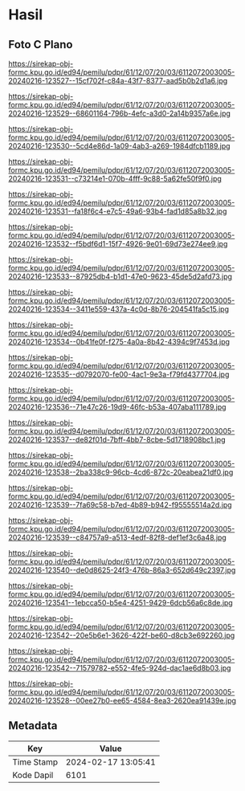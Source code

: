 # Hasil

## Foto C Plano

https://sirekap-obj-formc.kpu.go.id/ed94/pemilu/pdpr/61/12/07/20/03/6112072003005-20240216-123527--15cf702f-c84a-43f7-8377-aad5b0b2d1a6.jpg

https://sirekap-obj-formc.kpu.go.id/ed94/pemilu/pdpr/61/12/07/20/03/6112072003005-20240216-123529--68601164-796b-4efc-a3d0-2a14b9357a6e.jpg

https://sirekap-obj-formc.kpu.go.id/ed94/pemilu/pdpr/61/12/07/20/03/6112072003005-20240216-123530--5cd4e86d-1a09-4ab3-a269-1984dfcb1189.jpg

https://sirekap-obj-formc.kpu.go.id/ed94/pemilu/pdpr/61/12/07/20/03/6112072003005-20240216-123531--c73214e1-070b-4fff-9c88-5a62fe50f9f0.jpg

https://sirekap-obj-formc.kpu.go.id/ed94/pemilu/pdpr/61/12/07/20/03/6112072003005-20240216-123531--fa18f6c4-e7c5-49a6-93b4-fad1d85a8b32.jpg

https://sirekap-obj-formc.kpu.go.id/ed94/pemilu/pdpr/61/12/07/20/03/6112072003005-20240216-123532--f5bdf6d1-15f7-4926-9e01-69d73e274ee9.jpg

https://sirekap-obj-formc.kpu.go.id/ed94/pemilu/pdpr/61/12/07/20/03/6112072003005-20240216-123533--87925db4-b1d1-47e0-9623-45de5d2afd73.jpg

https://sirekap-obj-formc.kpu.go.id/ed94/pemilu/pdpr/61/12/07/20/03/6112072003005-20240216-123534--3411e559-437a-4c0d-8b76-204541fa5c15.jpg

https://sirekap-obj-formc.kpu.go.id/ed94/pemilu/pdpr/61/12/07/20/03/6112072003005-20240216-123534--0b41fe0f-f275-4a0a-8b42-4394c9f7453d.jpg

https://sirekap-obj-formc.kpu.go.id/ed94/pemilu/pdpr/61/12/07/20/03/6112072003005-20240216-123535--d0792070-fe00-4ac1-9e3a-f79fd4377704.jpg

https://sirekap-obj-formc.kpu.go.id/ed94/pemilu/pdpr/61/12/07/20/03/6112072003005-20240216-123536--71e47c26-19d9-46fc-b53a-407aba111789.jpg

https://sirekap-obj-formc.kpu.go.id/ed94/pemilu/pdpr/61/12/07/20/03/6112072003005-20240216-123537--de82f01d-7bff-4bb7-8cbe-5d1718908bc1.jpg

https://sirekap-obj-formc.kpu.go.id/ed94/pemilu/pdpr/61/12/07/20/03/6112072003005-20240216-123538--2ba338c9-96cb-4cd6-872c-20eabea21df0.jpg

https://sirekap-obj-formc.kpu.go.id/ed94/pemilu/pdpr/61/12/07/20/03/6112072003005-20240216-123539--7fa69c58-b7ed-4b89-b942-f95555514a2d.jpg

https://sirekap-obj-formc.kpu.go.id/ed94/pemilu/pdpr/61/12/07/20/03/6112072003005-20240216-123539--c84757a9-a513-4edf-82f8-def1ef3c6a48.jpg

https://sirekap-obj-formc.kpu.go.id/ed94/pemilu/pdpr/61/12/07/20/03/6112072003005-20240216-123540--de0d8625-24f3-476b-86a3-652d649c2397.jpg

https://sirekap-obj-formc.kpu.go.id/ed94/pemilu/pdpr/61/12/07/20/03/6112072003005-20240216-123541--1ebcca50-b5e4-4251-9429-6dcb56a6c8de.jpg

https://sirekap-obj-formc.kpu.go.id/ed94/pemilu/pdpr/61/12/07/20/03/6112072003005-20240216-123542--20e5b6e1-3626-422f-be60-d8cb3e692260.jpg

https://sirekap-obj-formc.kpu.go.id/ed94/pemilu/pdpr/61/12/07/20/03/6112072003005-20240216-123542--71579782-e552-4fe5-924d-dac1ae6d8b03.jpg

https://sirekap-obj-formc.kpu.go.id/ed94/pemilu/pdpr/61/12/07/20/03/6112072003005-20240216-123528--00ee27b0-ee65-4584-8ea3-2620ea91439e.jpg


## Metadata

| Key        | Value               |
| ---------- | ------------------- |
| Time Stamp | 2024-02-17 13:05:41 |
| Kode Dapil | 6101                |



